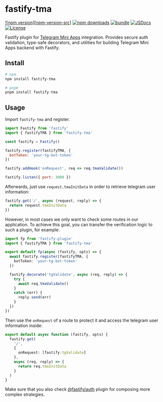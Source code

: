# fastify-tma

[![npm version][npm-version-src]][npm-version-href]
[![npm downloads][npm-downloads-src]][npm-downloads-href]
[![bundle][bundle-src]][bundle-href]
[![JSDocs][jsdocs-src]][jsdocs-href]
[![License][license-src]][license-href]

Fastify plugin for [Telegram Mini Apps](https://docs.telegram-mini-apps.com/) integration. Provides secure auth validation, type-safe decorators, and utilities for building Telegram Mini Apps backend with Fastify.

## Install

```bash
# npm
npm install fastify-tma

# pnpm
pnpm install fastify-tma
```

## Usage

Import `fastify-tma` and register.

```js
import Fastify from 'fastify'
import { fastifyTMA } from 'fastify-tma'

const fastify = Fastify()

fastify.register(fastifyTMA, {
  botToken: 'your-tg-bot-token'
})

fastify.addHook('onRequest', req => req.tmaValidate())

fastify.listen({ port: 3000 })
```

Afterwards, just use `request.tmaInitData` in order to retrieve telegram user information:

```ts
fastify.get('/', async (request, reply) => {
  return request.tmaInitData
})
```

However, in most cases we only want to check some routes in our application. To achieve this goal, you can transfer the verification logic to such a plugin, for example:

```ts
import fp from 'fastify-plugin'
import { fastifyTMA } from 'fastify-tma'

export default fp(async (fastify, opts) => {
  await fastify.register(fastifyTMA, {
    botToken: 'your-tg-bot-token'
  })

  fastify.decorate('tgValidate', async (req, reply) => {
    try {
      await req.tmaValidate()
    }
    catch (err) {
      reply.send(err)
    }
  })
})
```

Then use the `onRequest` of a route to protect it and access the telegram user information inside:

```ts
export default async function (fastify, opts) {
  fastify.get(
    '/',
    {
      onRequest: [fastify.tgValidate]
    },
    async (req, reply) => {
      return req.tmaInitData
    }
  )
}
```

Make sure that you also check [@fastify/auth](https://github.com/fastify/fastify-auth) plugin for composing more complex strategies.

[npm-version-href]: https://npmjs.com/package/fastify-tma
[npm-downloads-src]: https://img.shields.io/npm/dm/fastify-tma?style=flat&colorA=080f12&colorB=1fa669
[npm-downloads-href]: https://npmjs.com/package/fastify-tma
[bundle-src]: https://img.shields.io/bundlephobia/minzip/fastify-tma?style=flat&colorA=080f12&colorB=1fa669&label=minzip
[bundle-href]: https://bundlephobia.com/result?p=fastify-tma
[license-src]: https://img.shields.io/github/license/blasdfaa/fastify-tma.svg?style=flat&colorA=080f12&colorB=1fa669
[license-href]: https://github.com/blasdfaa/fastify-tma/blob/main/LICENSE
[jsdocs-src]: https://img.shields.io/badge/jsdocs-reference-080f12?style=flat&colorA=080f12&colorB=1fa669
[jsdocs-href]: https://www.jsdocs.io/package/fastify-tma
